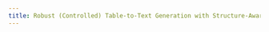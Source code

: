 ```yaml
---
title: Robust (Controlled) Table-to-Text Generation with Structure-Aware Equivariance Learning.
---
```

